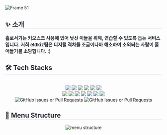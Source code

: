![Frame 51](https://github.com/user-attachments/assets/cb85a992-85a9-485f-855d-deb548a69cda)

<div style="text-align: left;"> 
    <h2 style="border-bottom: 1px solid #d8dee4; color: #282d33;"> ✨ 소개 </h2>  
    <div style="font-weight: 700; font-size: 15px; text-align: left; color: #282d33;"> 
        홀로서기는 키오스크 사용에 있어 낯선 이들을 위해, 연습할 수 있도록 돕는 서비스입니다. 저희 eldkiz팀은 디지털 격차를 조금이나마 해소하여 소외되는 사람이 줄어들기를 소망합니다. :) 
    </div> 
</div>

<div style="text-align: left;">
    <h2 style="border-bottom: 1px solid #d8dee4; color: #282d33;"> 🛠️ Tech Stacks </h2> <br> 
    <div align="center"> 
        <img src="https://img.shields.io/badge/Figma-F24E1E?style=flat&logo=Figma&logoColor=white">
        <img src="https://img.shields.io/badge/Git-F05032?style=flat&logo=Git&logoColor=white">
        <img src="https://img.shields.io/badge/Javascript-F7DF1E?style=flat&logo=Javascript&logoColor=white">
        <img src="https://img.shields.io/badge/Typescript-3178C6?style=flat&logo=Typescript&logoColor=white">
        <img src="https://img.shields.io/badge/React-61DAFB?style=flat&logo=React&logoColor=white">
        <img src="https://img.shields.io/badge/Prettier-F7B93E?style=flat&logo=Prettier&logoColor=white">
        <br/>
        <img src="https://img.shields.io/badge/StyledComponents-DB7093?style=flat&logo=StyledComponents&logoColor=white">
        <img src="https://img.shields.io/badge/Eslint-4B32C3?style=flat&logo=Eslint&logoColor=white">
        <img src="https://img.shields.io/badge/MySQL-4479A1?style=flat&logo=MySQL&logoColor=white">
        <img src="https://img.shields.io/badge/Java-007396?style=flat&logo=Java&logoColor=white">
        <img src="https://img.shields.io/badge/amazonwebservices-232F3E?style=flat&logo=amazonwebservices&logoColor=white">
        <img src="https://img.shields.io/badge/springboot-6DB33F?style=flat&logo=springboot&logoColor=white">
        <img src="https://img.shields.io/badge/ubuntu-E95420?style=flat&logo=ubuntu&logoColor=white">
        <br/>
    </div>
    <div align = "center">
        <img alt="GitHub Issues or Pull Requests" src="https://img.shields.io/github/issues-pr/Kioooosk/2024-Summer">
        <img alt="GitHub Issues or Pull Requests" src="https://img.shields.io/github/issues-pr-closed/Kioooosk/2024-Summer">
    </div>
</div>

<div style="text-align: left;">
    <h2 style="border-bottom: 1px solid #d8dee4; color: #282d33;"> 🧶 Menu Structure </h2>
    <div align="center"> 
        <img src="https://github.com/user-attachments/assets/1b64671a-25ea-4484-90fb-36782372548e" alt="menu structure">
    </div>
</div>
